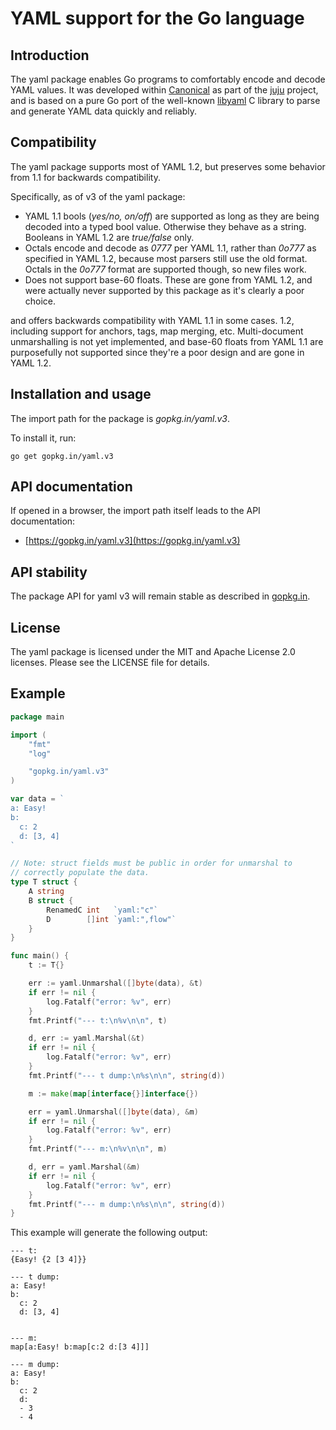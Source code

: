 # YAML support for the Go language

Introduction
------------

The yaml package enables Go programs to comfortably encode and decode YAML
values. It was developed within [Canonical](https://www.canonical.com) as
part of the [juju](https://juju.ubuntu.com) project, and is based on a
pure Go port of the well-known [libyaml](http://pyyaml.org/wiki/LibYAML)
C library to parse and generate YAML data quickly and reliably.

Compatibility
-------------

The yaml package supports most of YAML 1.2, but preserves some behavior
from 1.1 for backwards compatibility.

Specifically, as of v3 of the yaml package:

- YAML 1.1 bools (_yes/no, on/off_) are supported as long as they are being
  decoded into a typed bool value. Otherwise they behave as a string. Booleans
  in YAML 1.2 are _true/false_ only.
- Octals encode and decode as _0777_ per YAML 1.1, rather than _0o777_
  as specified in YAML 1.2, because most parsers still use the old format.
  Octals in the  _0o777_ format are supported though, so new files work.
- Does not support base-60 floats. These are gone from YAML 1.2, and were
  actually never supported by this package as it's clearly a poor choice.

and offers backwards
compatibility with YAML 1.1 in some cases.
1.2, including support for
anchors, tags, map merging, etc. Multi-document unmarshalling is not yet
implemented, and base-60 floats from YAML 1.1 are purposefully not
supported since they're a poor design and are gone in YAML 1.2.

Installation and usage
----------------------

The import path for the package is *gopkg.in/yaml.v3*.

To install it, run:

    go get gopkg.in/yaml.v3

API documentation
-----------------

If opened in a browser, the import path itself leads to the API documentation:

- [https://gopkg.in/yaml.v3](https://gopkg.in/yaml.v3)

API stability
-------------

The package API for yaml v3 will remain stable as described in [gopkg.in](https://gopkg.in).


License
-------

The yaml package is licensed under the MIT and Apache License 2.0 licenses.
Please see the LICENSE file for details.


Example
-------

```Go
package main

import (
	"fmt"
	"log"

	"gopkg.in/yaml.v3"
)

var data = `
a: Easy!
b:
  c: 2
  d: [3, 4]
`

// Note: struct fields must be public in order for unmarshal to
// correctly populate the data.
type T struct {
	A string
	B struct {
		RenamedC int   `yaml:"c"`
		D        []int `yaml:",flow"`
	}
}

func main() {
	t := T{}

	err := yaml.Unmarshal([]byte(data), &t)
	if err != nil {
		log.Fatalf("error: %v", err)
	}
	fmt.Printf("--- t:\n%v\n\n", t)

	d, err := yaml.Marshal(&t)
	if err != nil {
		log.Fatalf("error: %v", err)
	}
	fmt.Printf("--- t dump:\n%s\n\n", string(d))

	m := make(map[interface{}]interface{})

	err = yaml.Unmarshal([]byte(data), &m)
	if err != nil {
		log.Fatalf("error: %v", err)
	}
	fmt.Printf("--- m:\n%v\n\n", m)

	d, err = yaml.Marshal(&m)
	if err != nil {
		log.Fatalf("error: %v", err)
	}
	fmt.Printf("--- m dump:\n%s\n\n", string(d))
}
```

This example will generate the following output:

```
--- t:
{Easy! {2 [3 4]}}

--- t dump:
a: Easy!
b:
  c: 2
  d: [3, 4]


--- m:
map[a:Easy! b:map[c:2 d:[3 4]]]

--- m dump:
a: Easy!
b:
  c: 2
  d:
  - 3
  - 4
```


